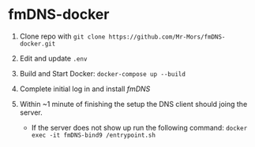 # fmDNS-docker

1. Clone repo with ```git clone https://github.com/Mr-Mors/fmDNS-docker.git```

1. Edit and update ```.env```

1. Build and Start Docker: ```docker-compose up --build```

1. Complete initial log in and install *fmDNS*

1. Within ~1 minute of finishing the setup the DNS client should joing the server.
    * If the server does not show up run the following command: ```docker exec -it fmDNS-bind9 /entrypoint.sh```
